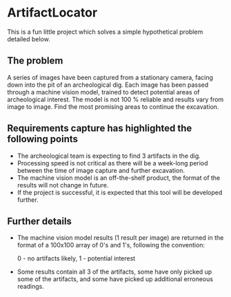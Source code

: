 # ArtifactLocator

This is a fun little project which solves a simple hypothetical problem detailed below.

The problem
------------

A series of images have been captured from a stationary camera, facing down into the pit of an archeological dig. Each image 
has been passed through a machine vision model, trained to detect potential areas of archeological interest. The model is
not 100 % reliable and results vary from image to image. Find the most promising areas to continue the excavation.


Requirements capture has highlighted the following points
---------------------------------------------------------

- The archeological team is expecting to find 3 artifacts in the dig.
- Processing speed is not critical as there will be a week-long period between the time of image capture and further excavation.
- The machine vision model is an off-the-shelf product, the format of the results will not change in future.
- If the project is successful, it is expected that this tool will be developed further.

Further details
---------------

- The machine vision model results (1 result per image) are returned in the format of a 100x100 array of 0's and 1's, following 
  the convention:

   0 - no artifacts likely,
   1 - potential interest

- Some results contain all 3 of the artifacts, some have only picked up some of the artifacts, and some have picked up additional 
  erroneous readings.